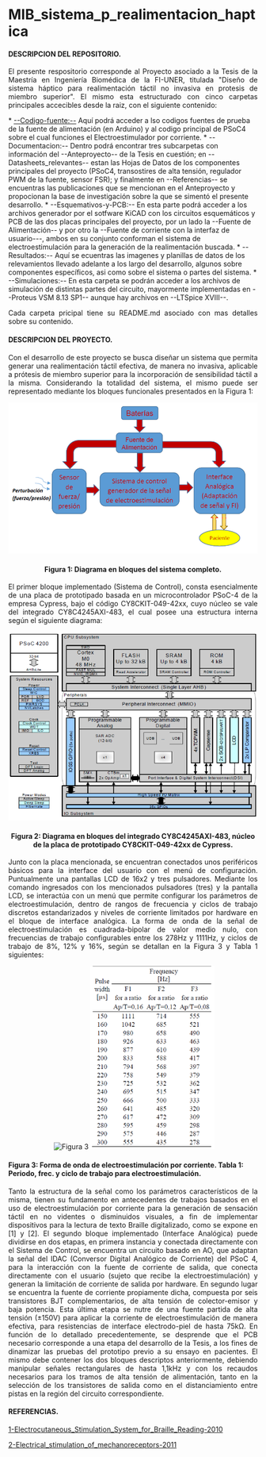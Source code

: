 # MIB_sistema_p_realimentacion_haptica
<h4 align="left">DESCRIPCION DEL REPOSITORIO.</h4>
<p align="justify">
El presente respositorio corresponde al Proyecto asociado a la Tesis de la Maestría en Ingeniería Biomédica de la FI-UNER, titulada "Diseño de sistema háptico para realimentación táctil no invasiva en protesis de miembro superior". El mismo esta estructurado con cinco carpetas principales accecibles desde la raiz, con el siguiente contenido:
 </p>
  * <u>--Codigo-fuente:--</u> Aquí podrá acceder a lso codigos fuentes de prueba de la fuente de alimentación (en Arduino) y al codigo principal de PSoC4 sobre el cual funciones el Electroestimulador por corriente.
  * --Documentacion:-- Dentro podrá encontrar tres subcarpetas con información del --Anteproyecto-- de la Tesis en cuestión; en --Datasheets_relevantes-- estan las Hojas de Datos de los componentes principales del proyecto (PSoC4, transostires de alta tensión, regulador PWM de la fuente, sensor FSR); y finalmente en --Referencias-- se encuentras las publicaciones que se mencionan en el Anteproyecto y propocionan la base de investigación sobre la que se simentó el presente desarrollo.
  * --Esquemativos-y-PCB:-- En esta parte podrá acceder a los archivos generador por el sotfware KiCAD con los circuitos esquemáticos y PCB de las dos placas principales del proyecto, por un lado la --Fuente de Alimentación-- y por otro la --Fuente de corriente con la interfaz de usuario---, ambos en su conjunto conforman el sistema de electroestimulación para la generación de la realimentación buscada.
  * --Resultados:-- Aquí se ecuentras las imagenes y planillas de datos de los relevamientos llevado adelante a los largo del desarrollo, algunos sobre componentes específicos, asi como sobre el sistema o partes del sistema.
  * --Simulaciones:-- En esta carpeta se podrán acceder a los archivos de simulación de distintas partes del circuito, mayormente implementadas en --Proteus VSM 8.13 SP1-- aunque hay archivos en --LTSpice XVIII--.
<p align="justify">
Cada carpeta pricipal tiene su README.md asociado con mas detalles sobre su contenido.
</p>

<h4 align="left">DESCRIPCION DEL PROYECTO.</h4>
<p align="justify"> 
Con el desarrollo de este proyecto se busca diseñar un sistema que permita generar una realimentación táctil efectiva, de manera no invasiva, aplicable a prótesis de miembro superior para la incorporación de sensibilidad táctil a la misma.
Considerando la totalidad del sistema, el mismo puede ser representado mediante los bloques funcionales presentados en la Figura 1:
</p>

<p align="center">
  <img src="Diagrama-en-bloques.png" alt="Figura 1" />
</p>
<h4 align="center">Figura 1: Diagrama en bloques del sistema completo.</h4>

<p align="justify">
El primer bloque implementado (Sistema de Control), consta esencialmente de una placa de prototipado basada en un microcontrolador PSoC-4 de la empresa Cypress, bajo el código CY8CKIT-049-42xx, cuyo núcleo se vale del integrado CY8C4245AXI-483, el cual posee una estructura interna según el siguiente diagrama:
</p>

<p align="center">
  <img src="PSoC4.png" alt="Figura 2" />
</p>
<h4 align="center">Figura 2: Diagrama en bloques del integrado CY8C4245AXI-483, núcleo de la placa de prototipado CY8CKIT-049-42xx de Cypress.</h4>

<p align="justify">
Junto con la placa mencionada, se encuentran conectados unos periféricos básicos para la interface del usuario con el menú de configuración. Puntualmente una pantallas LCD de 16x2 y tres pulsadores.
Mediante los comando ingresados con los mencionados pulsadores (tres) y la pantalla LCD, se interactúa con un menú que permite configurar los parámetros de electroestimulación, dentro de rangos de frecuencia y ciclos de trabajo discretos estandarizados y niveles de corriente limitados por hardware en el bloque de interface analógica. La forma de onda de la señal de electroestimulación es cuadrada-bipolar de valor medio nulo, con frecuencias de trabajo configurables entre los 278Hz y 1111Hz, y ciclos de trabajo de 8%, 12% y 16%, según se detallan en la Figura 3 y Tabla 1 siguientes:
</p>
<p align="center">
  <img
    <div>
        <img src="SEÑAL.png" alt="Figura 3" width="350" />
        <img src="VALORES_ELECTROESTIMULACION.png" alt="Tabla 1" width="250" />
    </div
</p>
<h4 align="left">Figura 3: Forma de onda de electroestimulación por corriente. Tabla 1: Periodo, frec. y ciclo de trabajo para electroestimulación.</h4>
<p align="justify">
Tanto la estructura de la señal como los parámetros característicos de la misma, tienen su fundamento en antecedentes de trabajos basados en el uso de electroestimulación por corriente para la generación de sensación táctil en no videntes o disminuidos visuales, a fin de implementar dispositivos para la lectura de texto Braille digitalizado, como se expone en [1] y [2].
El segundo bloque implementado (Interface Analógica) puede dividirse en dos etapas, en primera instancia y conectada directamente con el Sistema de Control, se encuentra un circuito basado en AO, que adaptan la señal del IDAC (Conversor Digital Analógico de Corriente) del PSoC 4, para la interacción con la fuente de corriente de salida, que conecta directamente con el usuario (sujeto que recibe la electroestimulación) y generan la limitación de corriente de salida por hardware.
En segundo lugar se encuentra la fuente de corriente propiamente dicha, compuesta por seis transistores BJT complementarios, de alta tensión de colector-emisor y baja potencia. Esta última etapa se nutre de una fuente partida de alta tensión (±150V) para aplicar la corriente de electroestimulación de manera efectiva, para resistencias de interface electrodo-piel de hasta 75kΩ.
En función de lo detallado precedentemente, se desprende que el PCB necesario corresponde a una etapa del desarrollo de la Tesis, a los fines de dinamizar las pruebas del prototipo previo a su ensayo en pacientes. El mismo debe contener los dos bloques descriptos anteriormente, debiendo manipular señales rectangulares de hasta 1,1kHz y con los recaudos necesarios para los tramos de alta tensión de alimentación, tanto en la selección de los transistores de salida como en el distanciamiento entre pistas en la región del circuito correspondiente.
</p>

<h4 align="left">REFERENCIAS.</h4>

[1-Electrocutaneous_Stimulation_System_for_Braille_Reading-2010](Documentacion/Referencias/[11]Electrocutaneous_Stimulation_System_for_Braille_Reading-2010.pdf)

[2-Electrical_stimulation_of_mechanoreceptors-2011](Documentacion/Referencias/[10]Electrical_stimulation_of_mechanoreceptors-2011.pdf)

